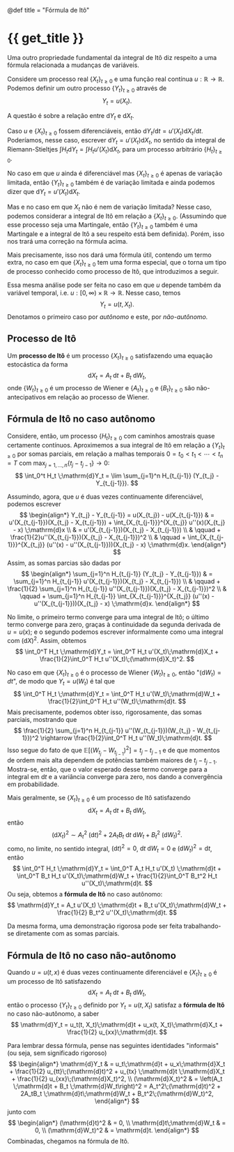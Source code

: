 @def title = "Fórmula de Itô"

# {{ get_title }}

Uma outro propriedade fundamental da integral de Itô diz respeito a uma fórmula relacionada a mudanças de variáveis.

Considere um processo real $\{X_t\}_{t \geq 0}$ e uma função real contínua $u:\mathbb{R} \rightarrow \mathbb{R}$. Podemos definir um outro processo $\{Y_t\}_{t \geq 0}$ através de
$$
Y_t = u(X_t).
$$

A questão é sobre a relação entre $\mathrm{d}Y_t$ e $\mathrm{d}X_t$.

Caso $u$ e $\{X_t\}_{t \geq 0}$ fossem diferenciáveis, então $\mathrm{d}Y_t/\mathrm{d}t = u'(X_t)\mathrm{d}X_t/\mathrm{d}t$. Poderíamos, nesse caso, escrever $\mathrm{d}Y_t = u'(X_t)\mathrm{d}X_t$, no sentido da integral de Riemann-Stieltjes $\int H_t \mathrm{d}Y_t = \int H_t u'(X_t)\mathrm{d}X_t$, para um processo arbitrário $\{H_t\}_{t \geq 0}$.

No caso em que $u$ ainda é diferenciável mas $\{X_t\}_{t \geq 0}$ é apenas de variação limitada, então $\{Y_t\}_{t \geq 0}$ também é de variação limitada e ainda podemos dizer que $\mathrm{d}Y_t = u'(X_t)\mathrm{d}X_t$.

Mas e no caso em que $X_t$ não é nem de variação limitada? Nesse caso, podemos considerar a integral de Itô em relação a $\{X_t\}_{t \geq 0}$. (Assumindo que esse processo seja uma Martingale, então $\{Y_t\}_{t \geq 0}$ também é uma Martingale e a integral de Itô a seu respeito está bem definida). Porém, isso nos trará uma correção na fórmula acima.

Mais precisamente, isso nos dará uma fórmula útil, contendo um termo extra, no caso em que $\{X_t\}_{t\geq 0}$ tem uma forma especial, que o torna um tipo de processo conhecido como processo de Itô, que introduzimos a seguir.

Essa mesma análise pode ser feita no caso em que $u$ depende também da variável temporal, i.e. $u:[0, \infty) \times \mathbb{R} \rightarrow \mathbb{R}$. Nesse caso, temos
$$
Y_t = u(t, X_t).
$$
Denotamos o primeiro caso por *autônomo* e este, por *não-autônomo.*

## Processo de Itô

Um **processo de Itô** é um processo $\{X_t\}_{t \geq 0}$ satisfazendo uma equação estocástica da forma
$$
\mathrm{d}X_t = A_t \;\mathrm{d}t + B_t \;\mathrm{d}W_t,
$$
onde $\{W_t\}_{t \geq 0}$ é um processo de Wiener e $\{A_t\}_{t \geq 0}$ e $\{B_t\}_{t \geq 0}$ são não-antecipativos em relação ao processo de Wiener.

## Fórmula de Itô no caso autônomo

Considere, então, um processo $\{H_t\}_{t \geq 0}$ com caminhos amostrais quase certamente contínuos. Aproximemos a sua integral de Itô em relação a $\{Y_t\}_{t \geq 0}$ por somas parciais, em relação a malhas temporais $0 = t_0 < t_1 < \cdots < t_n = T$ com $\max_{j=1, \ldots, n}\{t_j  - t_{j-1}\} \rightarrow 0$:
$$
\int_0^t H_t \;\mathrm{d}Y_t = \lim \sum_{j=1}^n H_{t_{j-1}} (Y_{t_j} - Y_{t_{j-1}}).
$$

Assumindo, agora, que $u$ é duas vezes continuamente diferenciável, podemos escrever
$$
\begin{align*}
Y_{t_j} - Y_{t_{j-1}} = u(X_{t_j}) - u(X_{t_{j-1}}) & = u'(X_{t_{j-1}})(X_{t_j} - X_{t_{j-1}}) + \int_{X_{t_{j-1}}}^{X_{t_j}} u''(x)(X_{t_j} - x) \;\mathrm{d}x \\
& = u'(X_{t_{j-1}})(X_{t_j} - X_{t_{j-1}}) \\
& \qquad + \frac{1}{2}u''(X_{t_{j-1}})(X_{t_j} - X_{t_{j-1}})^2 \\
&  \qquad + \int_{X_{t_{j-1}}}^{X_{t_j}} (u''(x) - u''(X_{t_{j-1}}))(X_{t_j} - x) \;\mathrm{d}x.
\end{align*}
$$
Assim, as somas parcias são dadas por
$$
\begin{align*}
\sum_{j=1}^n H_{t_{j-1}} (Y_{t_j} - Y_{t_{j-1}}) & = \sum_{j=1}^n H_{t_{j-1}} u'(X_{t_{j-1}})(X_{t_j} - X_{t_{j-1}}) \\
& \qquad + \frac{1}{2} \sum_{j=1}^n H_{t_{j-1}} u''(X_{t_{j-1}})(X_{t_j} - X_{t_{j-1}})^2 \\
& \qquad + \sum_{j=1}^n H_{t_{j-1}} \int_{X_{t_{j-1}}}^{X_{t_j}} (u''(x) - u''(X_{t_{j-1}}))(X_{t_j} - x) \;\mathrm{d}x.
\end{align*}
$$

No limite, o primeiro termo converge para uma integral de Itô; o último termo converge para zero, graças à continuidade da segunda derivada de $u = u(x)$; e o segundo podemos escrever informalmente como uma integral com $(\mathrm{d}X)^2$. Assim, obtemos
$$
\int_0^T H_t \;\mathrm{d}Y_t = \int_0^T H_t u'(X_t)\;\mathrm{d}X_t + \frac{1}{2}\int_0^T H_t u''(X_t)\;(\mathrm{d}X_t)^2.
$$

No caso em que $\{X_t\}_{t \geq 0}$ é o processo de Wiener $\{W_t\}_{t \geq 0}$, então "$(\mathrm{d}W_t) = dt$", de modo que $Y_t = u(W_t)$ é tal que
$$
\int_0^T H_t \;\mathrm{d}Y_t = \int_0^T H_t u'(W_t)\;\mathrm{d}W_t + \frac{1}{2}\int_0^T H_t u''(W_t)\;\mathrm{d}t.
$$
Mais precisamente, podemos obter isso, rigorosamente, das somas parciais, mostrando que
$$
\frac{1}{2} \sum_{j=1}^n H_{t_{j-1}} u''(W_{t_{j-1}})(W_{t_j} - W_{t_{j-1}})^2 \rightarrow \frac{1}{2}\int_0^T H_t u''(W_t)\;\mathrm{d}t.
$$
Isso segue do fato de que $\mathbb{E}\left[(W_{t_j} - W_{t_{j-1}})^2\right] = t_j - t_{j-1}$ e de que momentos de ordem mais alta dependem de potências também maiores de $t_j - t_{j-1}$. Mostra-se, então, que o valor esperado desse termo converge para a integral em $\mathrm{d}t$ e a variância converge para zero, nos dando a convergência em probabilidade.

Mais geralmente, se $\{X_t\}_{t \geq 0}$ é um processo de Itô satisfazendo
$$
\mathrm{d}X_t = A_t\;\mathrm{d}t + B_t\;\mathrm{d}W_t,
$$
então
$$
(\mathrm{d}X_t)^2 \sim A_t^2\;(\mathrm{d}t)^2 + 2A_tB_t\;\mathrm{d}t\;\mathrm{d}W_t + B_t^2\;(\mathrm{d}W_t)^2.
$$
como, no limite, no sentido integral, $(\mathrm{d}t)^2 = 0$, $\mathrm{d}t\;\mathrm{d}W_t = 0$ e $(\mathrm{d}W_t)^2 = \mathrm{d}t$, então
$$
\int_0^T H_t \;\mathrm{d}Y_t = \int_0^T A_t H_t u'(X_t) \;\mathrm{d}t + \int_0^T B_t H_t u'(X_t)\;\mathrm{d}W_t + \frac{1}{2}\int_0^T B_t^2 H_t u''(X_t)\;\mathrm{d}t.
$$
Ou seja, obtemos a **fórmula de Itô** no caso autônomo:
$$
\mathrm{d}Y_t = A_t u'(X_t) \;\mathrm{d}t + B_t u'(X_t)\;\mathrm{d}W_t + \frac{1}{2} B_t^2 u''(X_t)\;\mathrm{d}t. 
$$

Da mesma forma, uma demonstração rigorosa pode ser feita trabalhando-se diretamente com as somas parciais.

## Fórmula de Itô no caso não-autônomo

Quando $u = u(t, x)$ é duas vezes continuamente diferenciável e $\{X_t\}_{t\geq 0}$ é um processo de Itô satisfazendo
$$
\mathrm{d}X_t = A_t \;\mathrm{d}t + B_t \;\mathrm{d}W_t,
$$
então o processo $\{Y_t\}_{t\geq 0}$ definido por $Y_t = u(t, X_t)$ satisfaz a **fórmula de Itô** no caso não-autônomo, a saber
$$
\mathrm{d}Y_t = u_t(t, X_t)\;\mathrm{d}t + u_x(t, X_t)\;\mathrm{d}X_t + \frac{1}{2} u_{xx}\;\mathrm{d}t.
$$

Para lembrar dessa fórmula, pense nas seguintes identidades "informais" (ou seja, sem significado rigoroso)
$$
\begin{align*}
\mathrm{d}Y_t & = u_t\;\mathrm{d}t + u_x\;\mathrm{d}X_t + \frac{1}{2} u_{tt}\;(\mathrm{d}t)^2 + u_{tx} \;\mathrm{d}t \;\mathrm{d}X_t + \frac{1}{2} u_{xx}\;(\mathrm{d}X_t)^2, \\
(\mathrm{d}X_t)^2 & = \left(A_t \;\mathrm{d}t + B_t \;\mathrm{d}W_t\right)^2 = A_t^2\;(\mathrm{d}t)^2 + 2A_tB_t \;\mathrm{d}t\;\mathrm{d}W_t + B_t^2\;(\mathrm{d}W_t)^2,
\end{align*}
$$
junto com
$$
\begin{align*}
(\mathrm{d}t)^2 & = 0, \\
\mathrm{d}t\;\mathrm{d}W_t & = 0, \\
(\mathrm{d}W_t)^2 & = \mathrm{d}t.
\end{align*}
$$
Combinadas, chegamos na fórmula de Itô.
